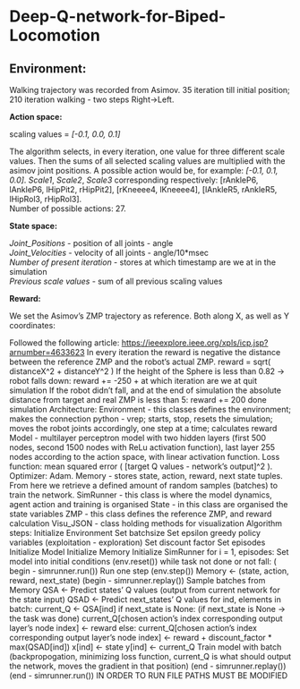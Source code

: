 # Deep-Q-network-for-Biped-Locomotion

## Environment: 

Walking trajectory was recorded from Asimov. 35 iteration till initial position; 210 iteration walking - two steps Right->Left. 

**Action space:** 

scaling values = *[-0.1, 0.0, 0.1]*

The algorithm selects, in every iteration, one value for three different scale values. Then the sums of all selected scaling values are multiplied with the asimov joint positions. A possible action would be, for example: *[​-0.1, 0.1, 0.0]*. *Scale1*, *Scale2*, *Scale3* corresponding respectively: [rAnkleP6, lAnkleP6, lHipPit2, rHipPit2], [rKneeee4, lKneeee4], [lAnkleR5, rAnkleR5, lHipRol3, rHipRol3].   
Number of possible actions: 27. 


**State space:**

*Joint_Positions* ​- position of all joints - angle  
*Joint_Velocities*​ - velocity of all joints - angle/10*msec  
*Number of present iteration*​ - stores at which timestamp are we at in the simulation  
*Previous scale values* ​- sum of all previous scaling values  


**Reward:**

We set the Asimov’s ZMP trajectory as reference. Both along X, as well as Y coordinates: 



Followed the following article: https://ieeexplore.ieee.org/xpls/icp.jsp?arnumber=4633623 
In every iteration the reward is negative the distance between the reference ZMP and the robot’s actual ZMP. 
reward = sqrt( distanceX^2 + distanceY^2 ) 
If the height of the Sphere is less than 0.82 -> robot falls down: 
reward += -250 + at which iteration are we at quit simulation 
If the robot didn’t fall, and at the end of simulation the absolute distance from target and real ZMP is less than 5: 
reward += 200 done simulation 
Architecture: 
Environment - this classes defines the environment; makes the connection python - vrep; starts, stop, resets the simulation; moves the robot joints accordingly, one step at a time; calculates reward 
Model - multilayer perceptron model with two hidden layers (first 500 nodes, second 1500 nodes with ReLu activation function), last layer 255 nodes according to the action space, with linear activation function. Loss function: mean squared error ( [target Q values - network’s output]^2 ). Optimizer: Adam. 
Memory - stores state, action, reward, next state ​tuples. From here we retrieve a defined amount of random samples (batches) to train the network. 
SimRunner - this class is where the model dynamics, agent action and training is organised 
State - in this class are organised the state variables 
ZMP - this class defines the reference ZMP, and reward calculation 
Visu_JSON - class holding methods for visualization 
Algorithm steps: 
Initialize Environment Set batchsize Set epsilon greedy policy variables (exploitation - exploration) Set discount factor Set episodes Initialize Model Initialize Memory Initialize SimRunner 
for i = 1, episodes: 
Set model into initial conditions (env.reset()) while task not done ​or not fall: (​begin​ - simrunner.run()) 
Run one step (env.step()) Memory ← (state, action, reward, next_state) 
(​begin​ - simrunner.replay()) Sample batches from Memory QSA ← Predict states’ Q values (output from current network for the state input) 
QSAD ← Predict next_states’ Q values for ind, elements in batch: 
current_Q ← QSA[ind] if next_state​ is None: (if next_state is None -> the task was done) 
current_Q[chosen action’s index corresponding output layer’s node index] ← reward 
else: 
current_Q[chosen action’s index corresponding output layer’s node index] ← reward + discount_factor * max(QSAD[ind]) 
x[ind] ​← state y[ind] ← current_Q 
Train model with batch (backpropogation, minimizing loss function, current_Q is what should output the network, moves the gradient in that position) 
(end - simrunner.replay()) (end - simrunner.run()) 
IN ORDER TO RUN FILE PATHS MUST BE MODIFIED 
